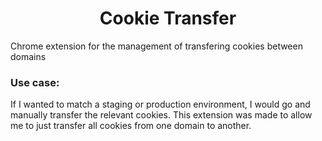 <h1 style="text-align: center;"> Cookie Transfer </h1>

<div>
	Chrome extension for the management of transfering cookies between domains
</div>

<h3> Use case: </h3>
<div> If I wanted to match a staging or production environment, I would go and manually transfer the relevant cookies. This extension was made to allow me to just transfer all cookies from one domain to another. </div>

